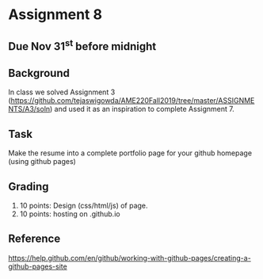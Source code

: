 # Assignment 8

## Due Nov 31<sup>st</sup> before midnight

## Background

In class we solved Assignment 3
(https://github.com/tejaswigowda/AME220Fall2019/tree/master/ASSIGNMENTS/A3/soln)
and used it as an inspiration to complete Assignment 7.


## Task

Make the resume into a complete portfolio page for your github homepage
(using github pages)

## Grading
1. 10 points: Design (css/html/js) of page.
2. 10 points: hosting on <your-github-handle>.github.io

## Reference

https://help.github.com/en/github/working-with-github-pages/creating-a-github-pages-site


